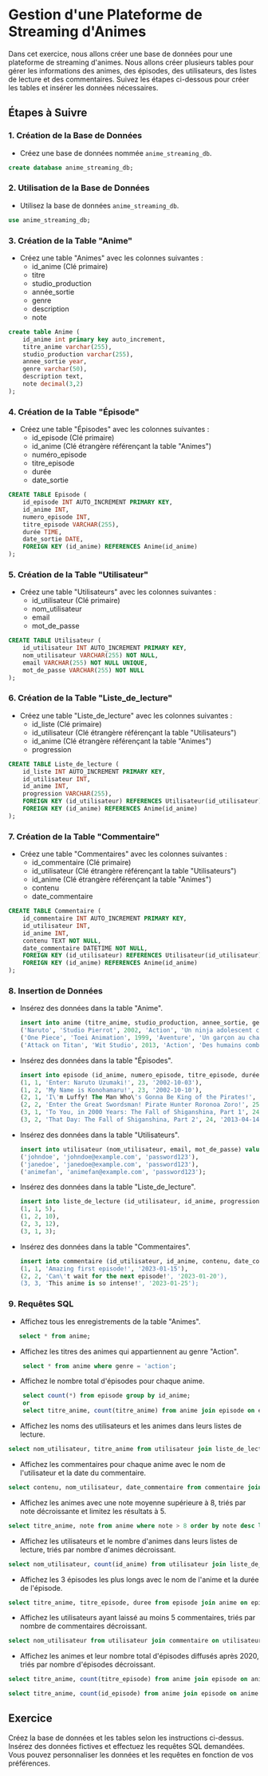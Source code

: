 # Gestion d'une Plateforme de Streaming d'Animes

Dans cet exercice, nous allons créer une base de données pour une plateforme de streaming d'animes. Nous allons créer plusieurs tables pour gérer les informations des animes, des épisodes, des utilisateurs, des listes de lecture et des commentaires. Suivez les étapes ci-dessous pour créer les tables et insérer les données nécessaires.

## Étapes à Suivre

### 1. Création de la Base de Données

-   Créez une base de données nommée `anime_streaming_db`.

```sql
create database anime_streaming_db;
```

### 2. Utilisation de la Base de Données

-   Utilisez la base de données `anime_streaming_db`.

```sql
use anime_streaming_db;
```

### 3. Création de la Table "Anime"

-   Créez une table "Animes" avec les colonnes suivantes :
    -   id_anime (Clé primaire)
    -   titre
    -   studio_production
    -   année_sortie
    -   genre
    -   description
    -   note

```sql
create table Anime (
    id_anime int primary key auto_increment,
    titre_anime varchar(255),
    studio_production varchar(255),
    annee_sortie year,
    genre varchar(50),
    description text, 
    note decimal(3,2)
);
```

### 4. Création de la Table "Épisode"

-   Créez une table "Épisodes" avec les colonnes suivantes :
    -   id_episode (Clé primaire)
    -   id_anime (Clé étrangère référençant la table "Animes")
    -   numéro_episode
    -   titre_episode
    -   durée
    -   date_sortie
```sql
CREATE TABLE Episode (
    id_episode INT AUTO_INCREMENT PRIMARY KEY,
    id_anime INT,
    numero_episode INT,
    titre_episode VARCHAR(255),
    durée TIME,
    date_sortie DATE,
    FOREIGN KEY (id_anime) REFERENCES Anime(id_anime)
);
```


### 5. Création de la Table "Utilisateur"

-   Créez une table "Utilisateurs" avec les colonnes suivantes :
    -   id_utilisateur (Clé primaire)
    -   nom_utilisateur
    -   email
    -   mot_de_passe

```sql
CREATE TABLE Utilisateur (
    id_utilisateur INT AUTO_INCREMENT PRIMARY KEY,
    nom_utilisateur VARCHAR(255) NOT NULL,
    email VARCHAR(255) NOT NULL UNIQUE,
    mot_de_passe VARCHAR(255) NOT NULL
);
```

### 6. Création de la Table "Liste_de_lecture"

-   Créez une table "Liste_de_lecture" avec les colonnes suivantes :
    -   id_liste (Clé primaire)
    -   id_utilisateur (Clé étrangère référençant la table "Utilisateurs")
    -   id_anime (Clé étrangère référençant la table "Animes")
    -   progression

```sql
CREATE TABLE Liste_de_lecture (
    id_liste INT AUTO_INCREMENT PRIMARY KEY,
    id_utilisateur INT,
    id_anime INT,
    progression VARCHAR(255),
    FOREIGN KEY (id_utilisateur) REFERENCES Utilisateur(id_utilisateur),
    FOREIGN KEY (id_anime) REFERENCES Anime(id_anime)
);
```

### 7. Création de la Table "Commentaire"

-   Créez une table "Commentaires" avec les colonnes suivantes :
    -   id_commentaire (Clé primaire)
    -   id_utilisateur (Clé étrangère référençant la table "Utilisateurs")
    -   id_anime (Clé étrangère référençant la table "Animes")
    -   contenu
    -   date_commentaire

```sql
CREATE TABLE Commentaire (
    id_commentaire INT AUTO_INCREMENT PRIMARY KEY,
    id_utilisateur INT,
    id_anime INT,
    contenu TEXT NOT NULL,
    date_commentaire DATETIME NOT NULL,
    FOREIGN KEY (id_utilisateur) REFERENCES Utilisateur(id_utilisateur),
    FOREIGN KEY (id_anime) REFERENCES Anime(id_anime)
);
```

### 8. Insertion de Données

-   Insérez des données dans la table "Anime".

    ```sql
    insert into anime (titre_anime, studio_production, annee_sortie, genre, description, note)
    ('Naruto', 'Studio Pierrot', 2002, 'Action', 'Un ninja adolescent cherche à devenir Hokage.', 8.5),
    ('One Piece', 'Toei Animation', 1999, 'Aventure', 'Un garçon au chapeau de paille veut devenir le roi des pirates.', 9.0),
    ('Attack on Titan', 'Wit Studio', 2013, 'Action', 'Des humains combattent des géants mangeurs d\'hommes.', 8.8);
    ```

-   Insérez des données dans la table "Épisodes".

    ```sql
    insert into episode (id_anime, numero_episode, titre_episode, durée, date_sortie) values
    (1, 1, 'Enter: Naruto Uzumaki!', 23, '2002-10-03'),
    (1, 2, 'My Name is Konohamaru!', 23, '2002-10-10'),
    (2, 1, 'I\'m Luffy! The Man Who\'s Gonna Be King of the Pirates!', 25, '1999-10-20'),
    (2, 2, 'Enter the Great Swordsman! Pirate Hunter Roronoa Zoro!', 25, '1999-11-17'),
    (3, 1, 'To You, in 2000 Years: The Fall of Shiganshina, Part 1', 24, '2013-04-07'),
    (3, 2, 'That Day: The Fall of Shiganshina, Part 2', 24, '2013-04-14');
    ```

-   Insérez des données dans la table "Utilisateurs".

    ```sql
    insert into utilisateur (nom_utilisateur, email, mot_de_passe) values
    ('johndoe', 'johndoe@example.com', 'password123'),
    ('janedoe', 'janedoe@example.com', 'password123'),
    ('animefan', 'animefan@example.com', 'password123');
    ```

-   Insérez des données dans la table "Liste_de_lecture".

    ```sql
    insert into liste_de_lecture (id_utilisateur, id_anime, progression) values
    (1, 1, 5),
    (1, 2, 10),
    (2, 3, 12),
    (3, 1, 3);
    ```

-   Insérez des données dans la table "Commentaires".

    ```sql
    insert into commentaire (id_utilisateur, id_anime, contenu, date_commentaire) values
    (1, 1, 'Amazing first episode!', '2023-01-15'),
    (2, 2, 'Can\'t wait for the next episode!', '2023-01-20'),
    (3, 3, 'This anime is so intense!', '2023-01-25');
    ```

### 9. Requêtes SQL

-   Affichez tous les enregistrements de la table "Animes".

 ```sql
    select * from anime;
 ```

-   Affichez les titres des animes qui appartiennent au genre "Action".

```sql
    select * from anime where genre = 'action';
```

-   Affichez le nombre total d'épisodes pour chaque anime.

```sql
    select count(*) from episode group by id_anime;
    or
    select titre_anime, count(titre_anime) from anime join episode on episode.id_anime = anime.id_anime group by titre_anime;
```

-   Affichez les noms des utilisateurs et les animes dans leurs listes de lecture.

```sql
select nom_utilisateur, titre_anime from utilisateur join liste_de_lecture on utilisateur.id_utilisateur = liste_de_lecture.id_utilisateur join anime on anime.id_anime = liste_de_lecture.id_anime group by id_liste;
```

-   Affichez les commentaires pour chaque anime avec le nom de l'utilisateur et la date du commentaire.

```sql
select contenu, nom_utilisateur, date_commentaire from commentaire join utilisateur on commentaire.id_utilisateur = utilisateur.id_utilisateur;
```

-   Affichez les animes avec une note moyenne supérieure à 8, triés par note décroissante et limitez les résultats à 5.

```sql
select titre_anime, note from anime where note > 8 order by note desc limit 5;
```

-   Affichez les utilisateurs et le nombre d'animes dans leurs listes de lecture, triés par nombre d'animes décroissant.

```sql
select nom_utilisateur, count(id_anime) from utilisateur join liste_de_lecture on utilisateur.id_utilisateur = liste_de_lecture.id_utilisateur group by liste_de_lecture.id_utilisateur order by count(id_anime) desc;
```

-   Affichez les 3 épisodes les plus longs avec le nom de l'anime et la durée de l'épisode.

```sql
select titre_anime, titre_episode, duree from episode join anime on episode.id_anime = anime.id_anime order by duree desc limit 3;
```

-   Affichez les utilisateurs ayant laissé au moins 5 commentaires, triés par nombre de commentaires décroissant.

```sql
select nom_utilisateur from utilisateur join commentaire on utilisateur.id_utilisateur = commentaire.id_utilisateur having count(id_commentaire) >= 5 order by count(id_commentaire) desc;
```


-   Affichez les animes et leur nombre total d'épisodes diffusés après 2020, triés par nombre d'épisodes décroissant.

```sql
select titre_anime, count(titre_episode) from anime join episode on anime.id_anime = episode.id_anime where episode.date_sortie like '2020%' order by count(titre_episode) desc;
```
```sql
select titre_anime, count(id_episode) from anime join episode on anime.id_anime = episode.id_anime where episode.date_sortie > '2000-01-01' group by anime.id_anime order by count(titre_episode) desc;
```

## Exercice

Créez la base de données et les tables selon les instructions ci-dessus. Insérez des données fictives et effectuez les requêtes SQL demandées. Vous pouvez personnaliser les données et les requêtes en fonction de vos préférences.
